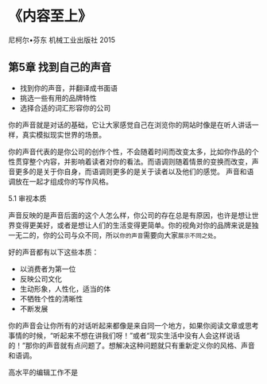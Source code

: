 《内容至上》
=====================
尼柯尔•芬东 机械工业出版社 2015


第5章 找到自己的声音
----------------

* 找到你的声音，并翻译成书面语
* 挑选一些有用的品牌特性
* 选择合适的词汇形容你的公司

你的声音就是对话的基础，它让大家感觉自己在浏览你的网站时像是在听人讲话一样，真实模拟现实世界的场景。

你的声音代表的是你公司的创作个性，不会随着时间而改变太多，比如你作品的个性贯穿整个内容，并影响着读者对你的看法。而语调则随着情景的变换而改变，声音更多的是关于你自身，而语调则更多的是关于读者以及他们的感觉。
声音和语调放在一起才组成你的写作风格。

5.1 审视本质

声音反映的是声音后面的这个人怎么样，你公司的存在总是有原因，也许是想让世界变得更美好，或者是想让人们的生活变得更简单。你的视角对你的品牌来说是独一无二的，你的公司与众不同，所以`你的声音`需要向大家`展示不同之处`。

好的声音都有以下这些本质：
* 以消费者为第一位
* 反映公司文化
* 生动形象，人性化，适当的体
* 不牺牲个性的清晰性
* 不断发展

你的声音会让你所有的对话听起来都像是来自同一个地方，如果你阅读文章或思考事情的时候，“听起来不想在讲我们呀！”或者“现实生活中没有人会这样说话的！”那你的声音就有点问题了。想解决这种问题就只有重新定义你的风格、声音和语调。

高水平的编辑工作不是